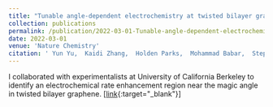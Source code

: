 ```yaml
---
title: "Tunable angle-dependent electrochemistry at twisted bilayer graphene with moiré flat bands"
collection: publications
permalink: /publication/2022-03-01-Tunable-angle-dependent-electrochemistry-at-twisted-bilayer-graphene-with-moir-flat-bands
date: 2022-03-01
venue: 'Nature Chemistry'
citation: ' Yun Yu,  Kaidi Zhang,  Holden Parks,  Mohammad Babar,  Stephen Carr,  Isaac Craig,  Madeline Van,  Artur Lyssenko,  Takashi Taniguchi,  Kenji Watanabe,  Venkatasubramanian Viswanathan,  D. Bediako, &quot;Tunable angle-dependent electrochemistry at twisted bilayer graphene with moiré flat bands.&quot; Nature Chemistry, 2022.'
---
```

I collaborated with experimentalists at University of California Berkeley to identify an electrochemical rate enhancement region near the magic angle in twisted bilayer graphene. \[[link](https://www.nature.com/articles/s41557-021-00865-1){:target="_blank"}\]

